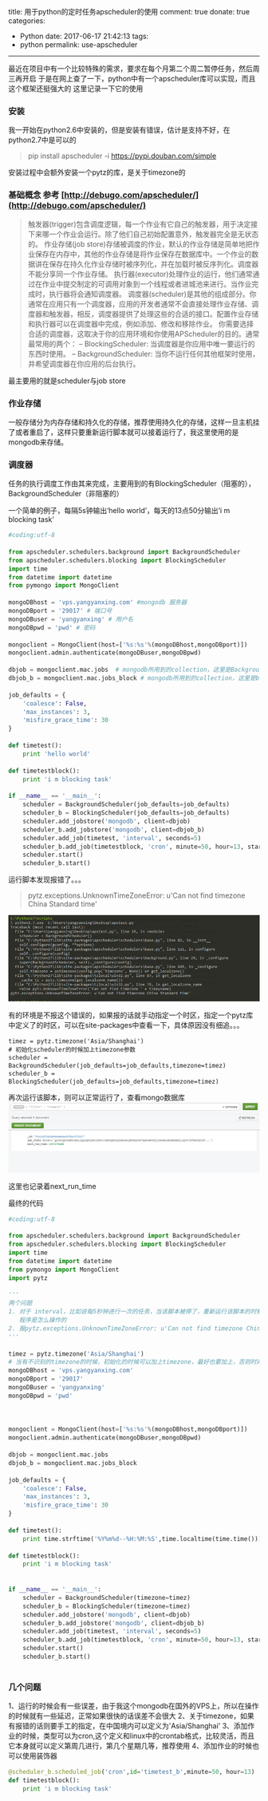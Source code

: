 title: 用于python的定时任务apscheduler的使用
comment: true
donate: true
categories:
  - Python
date: 2017-06-17 21:42:13
tags: 
  - python
permalink: use-apscheduler

---

最近在项目中有一个比较特殊的需求，要求在每个月第二个周二暂停任务，然后周三再开启
于是在网上查了一下，python中有一个apscheduler库可以实现，而且这个框架还挺强大的
这里记录一下它的使用


<!-- more -->

### 安装

我一开始在python2.6中安装的，但是安装有错误，估计是支持不好，在python2.7中是可以的
> pip install apscheduler -i https://pypi.douban.com/simple

安装过程中会额外安装一个pytz的库，是关于timezone的

### 基础概念 参考 [http://debugo.com/apscheduler/](http://debugo.com/apscheduler/)

> 触发器(trigger)包含调度逻辑，每一个作业有它自己的触发器，用于决定接下来哪一个作业会运行。除了他们自己初始配置意外，触发器完全是无状态的。
作业存储(job store)存储被调度的作业，默认的作业存储是简单地把作业保存在内存中，其他的作业存储是将作业保存在数据库中。一个作业的数据讲在保存在持久化作业存储时被序列化，并在加载时被反序列化。调度器不能分享同一个作业存储。
执行器(executor)处理作业的运行，他们通常通过在作业中提交制定的可调用对象到一个线程或者进城池来进行。当作业完成时，执行器将会通知调度器。
调度器(scheduler)是其他的组成部分。你通常在应用只有一个调度器，应用的开发者通常不会直接处理作业存储、调度器和触发器，相反，调度器提供了处理这些的合适的接口。配置作业存储和执行器可以在调度器中完成，例如添加、修改和移除作业。
你需要选择合适的调度器，这取决于你的应用环境和你使用APScheduler的目的。通常最常用的两个：
– BlockingScheduler: 当调度器是你应用中唯一要运行的东西时使用。
– BackgroundScheduler: 当你不运行任何其他框架时使用，并希望调度器在你应用的后台执行。

最主要用的就是scheduler与job store

### 作业存储

一般存储分为内存存储和持久化的存储，推荐使用持久化的存储，这样一旦主机挂了或者重启了，这样只要重新运行脚本就可以接着运行了，我这里使用的是mongodb来存储。

### 调度器

任务的执行调度工作由其来完成，主要用到的有BlockingScheduler（阻塞的），BackgroundScheduler（非阻塞的）

一个简单的例子，每隔5s钟输出‘hello world’，每天的13点50分输出‘i m blocking task’

``` python 
#coding:utf-8

from apscheduler.schedulers.background import BackgroundScheduler
from apscheduler.schedulers.blocking import BlockingScheduler
import time
from datetime import datetime
from pymongo import MongoClient

mongoDBhost = 'vps.yangyanxing.com' #mongodb 服务器
mongoDBport = '29017' # 端口号
mongoDBuser = 'yangyanxing' # 用户名
mongoDBpwd = 'pwd' # 密码

mongoclient = MongoClient(host=['%s:%s'%(mongoDBhost,mongoDBport)])
mongoclient.admin.authenticate(mongoDBuser,mongoDBpwd)

dbjob = mongoclient.mac.jobs  # mongodb所用到的collection，这里是BackgroundScheduler的
dbjob_b = mongoclient.mac.jobs_block # mongodb所用到的collection，这里是blockingScheduler的

job_defaults = {
    'coalesce': False,
    'max_instances': 3,
    'misfire_grace_time': 30
}

def timetest():
    print 'hello world'

def timetestblock():
    print 'i m blocking task'

if __name__ == '__main__':
    scheduler = BackgroundScheduler(job_defaults=job_defaults)
    scheduler_b = BlockingScheduler(job_defaults=job_defaults)
    scheduler.add_jobstore('mongodb', client=dbjob)
    scheduler_b.add_jobstore('mongodb', client=dbjob_b)
    scheduler.add_job(timetest, 'interval', seconds=5)
    scheduler_b.add_job(timetestblock, 'cron', minute=50, hour=13, start_date=datetime.now())
    scheduler.start()
    scheduler_b.start()

```

运行脚本发现报错了。。。
> pytz.exceptions.UnknownTimeZoneError: u'Can not find timezone China Standard time'

![时区找不着的错误](/image/timezoneerror.png)

有的环境是不报这个错误的，如果报的话就手动指定一个时区，指定一个pytz库中定义了的时区，可以在site-packages中查看一下，具体原因没有细追。。。

```
timez = pytz.timezone('Asia/Shanghai')
# 初始化scheduler的时候加上timezone参数
scheduler = BackgroundScheduler(job_defaults=job_defaults,timezone=timez)
scheduler_b = BlockingScheduler(job_defaults=job_defaults,timezone=timez)

```

再次运行该脚本，则可以正常运行了，查看mongo数据库
![mongodb中该任务的记录](/image/mongorecord.png)

这里也记录着next_run_time

最终的代码

``` python 
#coding:utf-8

from apscheduler.schedulers.background import BackgroundScheduler
from apscheduler.schedulers.blocking import BlockingScheduler
import time
from datetime import datetime
from pymongo import MongoClient
import pytz

'''
两个问题
1. 对于 interval，比如说每5秒钟进行一次的任务，当该脚本被停了，重新运行该脚本的时候，已经过了nexttime了，
   程序是怎么操作的
2. 报pytz.exceptions.UnknownTimeZoneError: u'Can not find timezone China Standard time' 的问题
'''

timez = pytz.timezone('Asia/Shanghai')
# 当有不识别的timezone的时候，初始化的时候可以加上timezone，最好也要加上，否则时间日期不对应会出问题
mongoDBhost = 'vps.yangyanxing.com'
mongoDBport = '29017'
mongoDBuser = 'yangyanxing'
mongoDBpwd = 'pwd'



mongoclient = MongoClient(host=['%s:%s'%(mongoDBhost,mongoDBport)])
mongoclient.admin.authenticate(mongoDBuser,mongoDBpwd)

dbjob = mongoclient.mac.jobs
dbjob_b = mongoclient.mac.jobs_block

job_defaults = {
    'coalesce': False,
    'max_instances': 3,
    'misfire_grace_time': 30
}

def timetest():
    print time.strftime('%Y%m%d--%H:%M:%S',time.localtime(time.time())),'hello world'

def timetestblock():
    print 'i m blocking task'


if __name__ == '__main__':
    scheduler = BackgroundScheduler(timezone=timez)
    scheduler_b = BlockingScheduler(timezone=timez)
    scheduler.add_jobstore('mongodb', client=dbjob)
    scheduler_b.add_jobstore('mongodb', client=dbjob_b)
    scheduler.add_job(timetest, 'interval', seconds=5)
    scheduler_b.add_job(timetestblock, 'cron', minute=50, hour=13, start_date=datetime.now())
    scheduler.start()
    scheduler_b.start()
    
```

### 几个问题

1、运行的时候会有一些误差，由于我这个mongodb在国外的VPS上，所以在操作的时候就有一些延迟，正常如果很快的话误差不会很大
2、关于timezone，如果有报错的话则要手工的指定，在中国境内可以定义为'Asia/Shanghai'
3、添加作业的时候，类型可以为cron,这个定义和linux中的crontab格式，比较灵活，而且它本身就可以定义第周几进行，第几个星期几等，推荐使用
4、添加作业的时候也可以使用装饰器
``` python
@scheduler_b.scheduled_job('cron',id='timetest_b',minute=50, hour=13)
def timetestblock():
    print 'i m blocking task'

```








